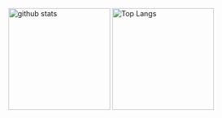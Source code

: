 <p align="left"> 
	<img alt="github stats"  height="200px"src="https://github-readme-stats.vercel.app/api?username=rintarofujita&cont_private=true&theme=react" />
	<img alt="Top Langs" height="200px"  src="https://github-readme-stats.vercel.app/api/top-langs/?username=rintarofujita&layout=donut&show_icons=true&theme=react" />
</p>

<!--
**RintaroFujita/RintaroFujita** is a ✨ _special_ ✨ repository because its `README.md` (this file) appears on your GitHub profile.

Here are some ideas to get you started:

- 🔭 I’m currently working on ...
- 🌱 I’m currently learning ...
- 👯 I’m looking to collaborate on ...
- 🤔 I’m looking for help with ...
- 💬 Ask me about ...
- 📫 How to reach me: ...
- 😄 Pronouns: ...
- ⚡ Fun fact: ...
-->

